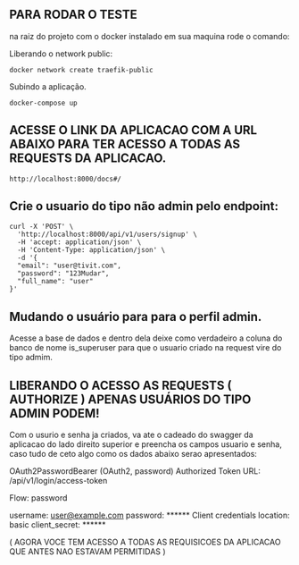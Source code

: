 ## PARA RODAR O TESTE

na raiz do projeto com o docker instalado em sua maquina rode o comando:

Liberando o network public:
````
docker network create traefik-public
````

Subindo a aplicação.
````
docker-compose up 
````

## ACESSE O LINK DA APLICACAO COM A URL ABAIXO PARA TER ACESSO A TODAS AS REQUESTS DA APLICACAO.
````
http://localhost:8000/docs#/
````


## Crie o usuario do tipo não admin pelo endpoint:

````
curl -X 'POST' \
  'http://localhost:8000/api/v1/users/signup' \
  -H 'accept: application/json' \
  -H 'Content-Type: application/json' \
  -d '{
  "email": "user@tivit.com",
  "password": "123Mudar",
  "full_name": "user"
}'
````

## Mudando o usuário para para o perfil admin.
Acesse a base de dados e dentro dela deixe como verdadeiro a coluna do banco de nome is_superuser para
que o usuario criado na request vire do tipo admim.

## LIBERANDO O ACESSO AS REQUESTS ( AUTHORIZE ) APENAS USUÁRIOS DO TIPO ADMIN PODEM!

Com o usurio e senha ja criados, va ate o cadeado do swagger da aplicacao do lado direito superior e preencha os campos 
usuario e senha, caso tudo de ceto algo como os dados abaixo serao apresentados:

OAuth2PasswordBearer (OAuth2, password)
Authorized
Token URL: /api/v1/login/access-token

Flow: password

username: user@example.com
password: ******
Client credentials location: basic
client_secret: ******

( AGORA VOCE TEM ACESSO A TODAS AS REQUISICOES DA APLICACAO QUE ANTES NAO ESTAVAM PERMITIDAS )